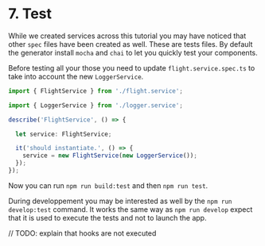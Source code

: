 # 7. Test

While we created services across this tutorial you may have noticed that other `spec` files have been created as well. These are tests files. By default the generator install `mocha` and `chai` to let you quickly test your components.

Before testing all your those you need to update `flight.service.spec.ts` to take into account the new `LoggerService`.

```typescript
import { FlightService } from './flight.service';

import { LoggerService } from './logger.service';

describe('FlightService', () => {

  let service: FlightService;

  it('should instantiate.', () => {
    service = new FlightService(new LoggerService());
  });
});
```

Now you can run `npm run build:test` and then `npm run test`.

During developpement you may be interested as well by the `npm run develop:test` command. It works the same way as `npm run develop` expect that it is used to execute the tests and not to launch the app.

// TODO: explain that hooks are not executed